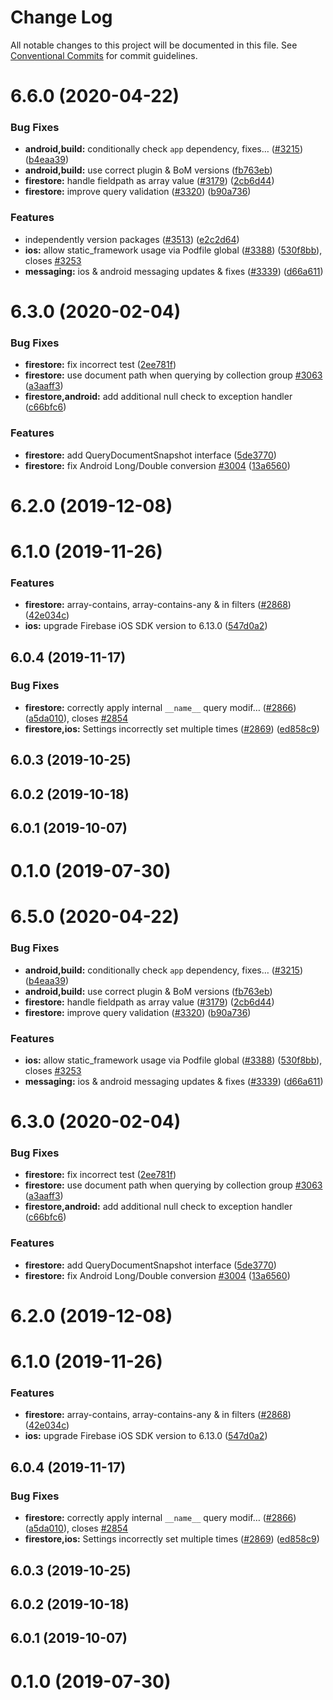 # Change Log

All notable changes to this project will be documented in this file.
See [Conventional Commits](https://conventionalcommits.org) for commit guidelines.

# 6.6.0 (2020-04-22)


### Bug Fixes

* **android,build:** conditionally check `app` dependency, fixes… ([#3215](https://github.com/invertase/react-native-firebase/tree/master/packages/firestore/issues/3215)) ([b4eaa39](https://github.com/invertase/react-native-firebase/tree/master/packages/firestore/commit/b4eaa39ea8022535696d28e6eacb5c3e3ce9578f))
* **android,build:** use correct plugin & BoM versions ([fb763eb](https://github.com/invertase/react-native-firebase/tree/master/packages/firestore/commit/fb763ebde216d8c789b08bd0d77c078089776627))
* **firestore:** handle fieldpath as array value ([#3179](https://github.com/invertase/react-native-firebase/tree/master/packages/firestore/issues/3179)) ([2cb6d44](https://github.com/invertase/react-native-firebase/tree/master/packages/firestore/commit/2cb6d44b77051f3831ed52b2687ce254d407904d))
* **firestore:** improve query validation ([#3320](https://github.com/invertase/react-native-firebase/tree/master/packages/firestore/issues/3320)) ([b90a736](https://github.com/invertase/react-native-firebase/tree/master/packages/firestore/commit/b90a736fc8f9a1b25239bb68e5a62de711b673c7))


### Features

* independently version packages ([#3513](https://github.com/invertase/react-native-firebase/tree/master/packages/firestore/issues/3513)) ([e2c2d64](https://github.com/invertase/react-native-firebase/tree/master/packages/firestore/commit/e2c2d64d2266cbdd14d4dcfefa64a08263f0af85))
* **ios:** allow static_framework usage via Podfile global ([#3388](https://github.com/invertase/react-native-firebase/tree/master/packages/firestore/issues/3388)) ([530f8bb](https://github.com/invertase/react-native-firebase/tree/master/packages/firestore/commit/530f8bbb51f89f106854dbf1df5ec80211e2cf8b)), closes [#3253](https://github.com/invertase/react-native-firebase/tree/master/packages/firestore/issues/3253)
* **messaging:** ios & android messaging updates & fixes ([#3339](https://github.com/invertase/react-native-firebase/tree/master/packages/firestore/issues/3339)) ([d66a611](https://github.com/invertase/react-native-firebase/tree/master/packages/firestore/commit/d66a6118f82005087f53b86571990fc071402153))



# 6.3.0 (2020-02-04)


### Bug Fixes

* **firestore:** fix incorrect test ([2ee781f](https://github.com/invertase/react-native-firebase/tree/master/packages/firestore/commit/2ee781f2ba3b05d07abef46d5c080a12fae3f8ba))
* **firestore:** use document path when querying by collection group [#3063](https://github.com/invertase/react-native-firebase/tree/master/packages/firestore/issues/3063) ([a3aaff3](https://github.com/invertase/react-native-firebase/tree/master/packages/firestore/commit/a3aaff353f173a386af77c7302c7b23e55b28f2c))
* **firestore,android:** add additional null check to exception handler  ([c66bfc6](https://github.com/invertase/react-native-firebase/tree/master/packages/firestore/commit/c66bfc61db8538cc9c1b15fa8a1c46f4cdbc580b))


### Features

* **firestore:** add QueryDocumentSnapshot interface ([5de3770](https://github.com/invertase/react-native-firebase/tree/master/packages/firestore/commit/5de37708daead91b849674b12fa5da761cbaf649))
* **firestore:** fix Android Long/Double conversion [#3004](https://github.com/invertase/react-native-firebase/tree/master/packages/firestore/issues/3004) ([13a6560](https://github.com/invertase/react-native-firebase/tree/master/packages/firestore/commit/13a6560a403b353c46dff0a0a8c52fb64241f4f8))



# 6.2.0 (2019-12-08)



# 6.1.0 (2019-11-26)


### Features

* **firestore:** array-contains, array-contains-any & in filters ([#2868](https://github.com/invertase/react-native-firebase/tree/master/packages/firestore/issues/2868)) ([42e034c](https://github.com/invertase/react-native-firebase/tree/master/packages/firestore/commit/42e034c4807da54441d2baeab9f57bbf1a137a4a))
* **ios:** upgrade Firebase iOS SDK version to 6.13.0 ([547d0a2](https://github.com/invertase/react-native-firebase/tree/master/packages/firestore/commit/547d0a2d74a68808b29063f9b3aa3e1ac38551fc))



## 6.0.4 (2019-11-17)


### Bug Fixes

* **firestore:** correctly apply internal `__name__` query modif… ([#2866](https://github.com/invertase/react-native-firebase/tree/master/packages/firestore/issues/2866)) ([a5da010](https://github.com/invertase/react-native-firebase/tree/master/packages/firestore/commit/a5da0107ff570dc6327bb3ae5d7fff4143183ac9)), closes [#2854](https://github.com/invertase/react-native-firebase/tree/master/packages/firestore/issues/2854)
* **firestore,ios:** Settings incorrectly set multiple times ([#2869](https://github.com/invertase/react-native-firebase/tree/master/packages/firestore/issues/2869)) ([ed858c9](https://github.com/invertase/react-native-firebase/tree/master/packages/firestore/commit/ed858c96eee0bcfa796faf3f151116c35a4328c0))



## 6.0.3 (2019-10-25)



## 6.0.2 (2019-10-18)



## 6.0.1 (2019-10-07)



# 0.1.0 (2019-07-30)





# 6.5.0 (2020-04-22)


### Bug Fixes

* **android,build:** conditionally check `app` dependency, fixes… ([#3215](https://github.com/invertase/react-native-firebase/tree/master/packages/firestore/issues/3215)) ([b4eaa39](https://github.com/invertase/react-native-firebase/tree/master/packages/firestore/commit/b4eaa39ea8022535696d28e6eacb5c3e3ce9578f))
* **android,build:** use correct plugin & BoM versions ([fb763eb](https://github.com/invertase/react-native-firebase/tree/master/packages/firestore/commit/fb763ebde216d8c789b08bd0d77c078089776627))
* **firestore:** handle fieldpath as array value ([#3179](https://github.com/invertase/react-native-firebase/tree/master/packages/firestore/issues/3179)) ([2cb6d44](https://github.com/invertase/react-native-firebase/tree/master/packages/firestore/commit/2cb6d44b77051f3831ed52b2687ce254d407904d))
* **firestore:** improve query validation ([#3320](https://github.com/invertase/react-native-firebase/tree/master/packages/firestore/issues/3320)) ([b90a736](https://github.com/invertase/react-native-firebase/tree/master/packages/firestore/commit/b90a736fc8f9a1b25239bb68e5a62de711b673c7))


### Features

* **ios:** allow static_framework usage via Podfile global ([#3388](https://github.com/invertase/react-native-firebase/tree/master/packages/firestore/issues/3388)) ([530f8bb](https://github.com/invertase/react-native-firebase/tree/master/packages/firestore/commit/530f8bbb51f89f106854dbf1df5ec80211e2cf8b)), closes [#3253](https://github.com/invertase/react-native-firebase/tree/master/packages/firestore/issues/3253)
* **messaging:** ios & android messaging updates & fixes ([#3339](https://github.com/invertase/react-native-firebase/tree/master/packages/firestore/issues/3339)) ([d66a611](https://github.com/invertase/react-native-firebase/tree/master/packages/firestore/commit/d66a6118f82005087f53b86571990fc071402153))



# 6.3.0 (2020-02-04)


### Bug Fixes

* **firestore:** fix incorrect test ([2ee781f](https://github.com/invertase/react-native-firebase/tree/master/packages/firestore/commit/2ee781f2ba3b05d07abef46d5c080a12fae3f8ba))
* **firestore:** use document path when querying by collection group [#3063](https://github.com/invertase/react-native-firebase/tree/master/packages/firestore/issues/3063) ([a3aaff3](https://github.com/invertase/react-native-firebase/tree/master/packages/firestore/commit/a3aaff353f173a386af77c7302c7b23e55b28f2c))
* **firestore,android:** add additional null check to exception handler  ([c66bfc6](https://github.com/invertase/react-native-firebase/tree/master/packages/firestore/commit/c66bfc61db8538cc9c1b15fa8a1c46f4cdbc580b))


### Features

* **firestore:** add QueryDocumentSnapshot interface ([5de3770](https://github.com/invertase/react-native-firebase/tree/master/packages/firestore/commit/5de37708daead91b849674b12fa5da761cbaf649))
* **firestore:** fix Android Long/Double conversion [#3004](https://github.com/invertase/react-native-firebase/tree/master/packages/firestore/issues/3004) ([13a6560](https://github.com/invertase/react-native-firebase/tree/master/packages/firestore/commit/13a6560a403b353c46dff0a0a8c52fb64241f4f8))



# 6.2.0 (2019-12-08)



# 6.1.0 (2019-11-26)


### Features

* **firestore:** array-contains, array-contains-any & in filters ([#2868](https://github.com/invertase/react-native-firebase/tree/master/packages/firestore/issues/2868)) ([42e034c](https://github.com/invertase/react-native-firebase/tree/master/packages/firestore/commit/42e034c4807da54441d2baeab9f57bbf1a137a4a))
* **ios:** upgrade Firebase iOS SDK version to 6.13.0 ([547d0a2](https://github.com/invertase/react-native-firebase/tree/master/packages/firestore/commit/547d0a2d74a68808b29063f9b3aa3e1ac38551fc))



## 6.0.4 (2019-11-17)


### Bug Fixes

* **firestore:** correctly apply internal `__name__` query modif… ([#2866](https://github.com/invertase/react-native-firebase/tree/master/packages/firestore/issues/2866)) ([a5da010](https://github.com/invertase/react-native-firebase/tree/master/packages/firestore/commit/a5da0107ff570dc6327bb3ae5d7fff4143183ac9)), closes [#2854](https://github.com/invertase/react-native-firebase/tree/master/packages/firestore/issues/2854)
* **firestore,ios:** Settings incorrectly set multiple times ([#2869](https://github.com/invertase/react-native-firebase/tree/master/packages/firestore/issues/2869)) ([ed858c9](https://github.com/invertase/react-native-firebase/tree/master/packages/firestore/commit/ed858c96eee0bcfa796faf3f151116c35a4328c0))



## 6.0.3 (2019-10-25)



## 6.0.2 (2019-10-18)



## 6.0.1 (2019-10-07)



# 0.1.0 (2019-07-30)
